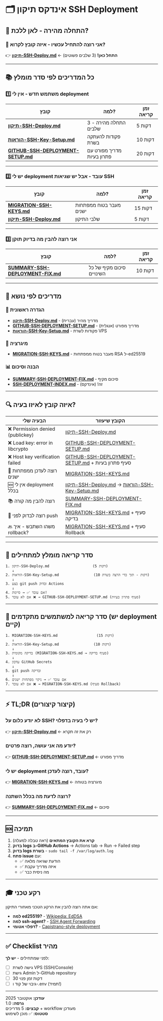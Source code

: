 # 🗂️ אינדקס תיקון SSH Deployment

## 🚀 התחלה מהירה - לאן ללכת?

### 📍 אני רוצה להתחיל **עכשיו** - איזה קובץ לקרוא?

👉 **[תיקון-SSH-Deploy.md](./תיקון-SSH-Deploy.md)** ← **התחל כאן!** (3 שלבים פשוטים)

---

## 📚 כל המדריכים לפי סדר מומלץ

### 1️⃣ משתמש חדש - אין לי deployment

| קובץ | למה? | זמן קריאה |
|------|------|-----------|
| **[תיקון-SSH-Deploy.md](./תיקון-SSH-Deploy.md)** | התחלה מהירה - 3 שלבים | 5 דקות |
| **[הוראות-SSH-Key-Setup.md](./הוראות-SSH-Key-Setup.md)** | פקודות להעתקה בשרת | 10 דקות |
| **[GITHUB-SSH-DEPLOYMENT-SETUP.md](./GITHUB-SSH-DEPLOYMENT-SETUP.md)** | מדריך מפורט עם פתרון בעיות | 20 דקות |

---

### 2️⃣ יש לי deployment עובד - אבל יש שגיאות SSH

| קובץ | למה? | זמן קריאה |
|------|------|-----------|
| **[MIGRATION-SSH-KEYS.md](./MIGRATION-SSH-KEYS.md)** | מעבר בטוח ממפתחות ישנים | 15 דקות |
| **[תיקון-SSH-Deploy.md](./תיקון-SSH-Deploy.md)** | שלבי התיקון | 5 דקות |

---

### 3️⃣ אני רוצה להבין מה בדיוק תוקן

| קובץ | למה? | זמן קריאה |
|------|------|-----------|
| **[SUMMARY-SSH-DEPLOYMENT-FIX.md](./SUMMARY-SSH-DEPLOYMENT-FIX.md)** | סיכום מקיף של כל השינויים | 10 דקות |

---

## 🎯 מדריכים לפי נושא

### 🔧 הגדרה ראשונית
- **[תיקון-SSH-Deploy.md](./תיקון-SSH-Deploy.md)** - מדריך מהיר (עברית)
- **[GITHUB-SSH-DEPLOYMENT-SETUP.md](./GITHUB-SSH-DEPLOYMENT-SETUP.md)** - מדריך מפורט (אנגלית)
- **[הוראות-SSH-Key-Setup.md](./הוראות-SSH-Key-Setup.md)** - פקודות לשרת VPS

### 🔄 מיגרציה
- **[MIGRATION-SSH-KEYS.md](./MIGRATION-SSH-KEYS.md)** - מעבר בטוח ממפתחות RSA ל-ed25519

### 📊 הבנה וסיכום
- **[SUMMARY-SSH-DEPLOYMENT-FIX.md](./SUMMARY-SSH-DEPLOYMENT-FIX.md)** - סיכום מקיף
- **[SSH-DEPLOYMENT-INDEX.md](./SSH-DEPLOYMENT-INDEX.md)** - זה! (אינדקס)

---

## 🔍 איזה קובץ לאיזו בעיה?

| הבעיה שלי | הקובץ שיעזור |
|-----------|--------------|
| ❌ Permission denied (publickey) | [תיקון-SSH-Deploy.md](./תיקון-SSH-Deploy.md) |
| ❌ Load key: error in libcrypto | [GITHUB-SSH-DEPLOYMENT-SETUP.md](./GITHUB-SSH-DEPLOYMENT-SETUP.md) |
| ❌ Host key verification failed | [GITHUB-SSH-DEPLOYMENT-SETUP.md](./GITHUB-SSH-DEPLOYMENT-SETUP.md) + סעיף פתרון בעיות |
| 🔄 רוצה לעדכן ממפתחות ישנים | [MIGRATION-SSH-KEYS.md](./MIGRATION-SSH-KEYS.md) |
| 🆕 אין לי deployment בכלל | [תיקון-SSH-Deploy.md](./תיקון-SSH-Deploy.md) → [הוראות-SSH-Key-Setup.md](./הוראות-SSH-Key-Setup.md) |
| 📚 רוצה להבין מה קורה | [SUMMARY-SSH-DEPLOYMENT-FIX.md](./SUMMARY-SSH-DEPLOYMENT-FIX.md) |
| 🧪 רוצה לבדוק לפני push | [MIGRATION-SSH-KEYS.md](./MIGRATION-SSH-KEYS.md) + סעיף בדיקה |
| 🔙 משהו השתבש - איך rollback? | [MIGRATION-SSH-KEYS.md](./MIGRATION-SSH-KEYS.md) + סעיף Rollback |

---

## 📖 סדר קריאה מומלץ למתחילים

```
1. תיקון-SSH-Deploy.md                    (5 דקות)
   ↓
2. הוראות-SSH-Key-Setup.md                (10 דקות - תוך כדי הרצה בשרת)
   ↓
3. בצע git push ובדוק Actions
   ↓
4. אם עובד ✅ → סיימת!
5. אם לא עובד ❌ → GITHUB-SSH-DEPLOYMENT-SETUP.md (סעיף פתרון בעיות)
```

---

## 📖 סדר קריאה למשתמשים מתקדמים (יש deployment קיים)

```
1. MIGRATION-SSH-KEYS.md                  (15 דקות)
   ↓
2. הוראות-SSH-Key-Setup.md                (10 דקות)
   ↓
3. בדיקה מקומית (MIGRATION-SSH-KEYS.md → סעיף בדיקה)
   ↓
4. עדכון GitHub Secrets
   ↓
5. git push ובדיקה
   ↓
6. אם עובד ✅ → ניקוי מפתחות ישנים
7. אם לא עובד ❌ → MIGRATION-SSH-KEYS.md (סעיף Rollback)
```

---

## ⚡ TL;DR (קיצור קיצורים)

### לא יודע כלום על SSH? יש לי בעיה בדפלוי?
👉 **[תיקון-SSH-Deploy.md](./תיקון-SSH-Deploy.md)** ← רק את זה תקרא

### יודע מה אני עושה, רוצה פרטים?
👉 **[GITHUB-SSH-DEPLOYMENT-SETUP.md](./GITHUB-SSH-DEPLOYMENT-SETUP.md)** ← מדריך מפורט

### יש לי deployment עובד, רוצה לעדכן?
👉 **[MIGRATION-SSH-KEYS.md](./MIGRATION-SSH-KEYS.md)** ← מיגרציה בטוחה

### רוצה לדעת מה בכלל השתנה?
👉 **[SUMMARY-SSH-DEPLOYMENT-FIX.md](./SUMMARY-SSH-DEPLOYMENT-FIX.md)** ← סיכום

---

## 🆘 תמיכה

1. **קרא את הקובץ המתאים** (ראה טבלה למעלה)
2. **בדוק logs ב-GitHub Actions** → Actions tab → Run → Failed step
3. **בדוק logs בשרת** - `sudo tail -f /var/log/auth.log`
4. **פתח issue** עם:
   - ✅ הודעת שגיאה מלאה
   - ✅ איזה מדריך עקבת
   - ✅ מה ניסית כבר

---

## 🎓 רקע טכני

אם אתה רוצה להבין את הרקע הטכני מאחורי התיקון:

- **למה ed25519?** - [Wikipedia: EdDSA](https://en.wikipedia.org/wiki/EdDSA)
- **למה ssh-agent?** - [SSH Agent Forwarding](https://www.ssh.com/academy/ssh/agent)
- **דפלוי אטומי?** - [Capistrano-style deployment](https://capistranorb.com/documentation/getting-started/structure/)

---

## ✅ Checklist מהיר

לפני שמתחילים - **יש לך**:

- [ ] גישה לשרת VPS (SSH/Console)
- [ ] גישת Admin ל-GitHub repository
- [ ] 30 דקות זמן פנוי
- [ ] גיבוי של קוד ו-.env (תמיד!)

---

**עודכן:** אוקטובר 2025  
**גרסה:** 1.0  
**קבצים:** 5 מדריכים + workflow מעודכן  
**סטטוס:** ✅ מוכן לשימוש

